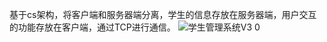 基于cs架构，将客户端和服务器端分离，学生的信息存放在服务器端，用户交互的功能存放在客户端，通过TCP进行通信。
![学生管理系统V3 0](https://github.com/Xia6666/StudentSystemManagerV3.0/assets/104496902/90175ca0-74e4-4e28-b3bd-c496d2624c1e)
